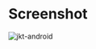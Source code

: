 # Screenshot
![jkt-android](https://github.com/zakoraa/IDCamp-final-submission-android-app/assets/129678009/e8eedfed-502e-4188-a5a2-d4f12fdb08a1)
